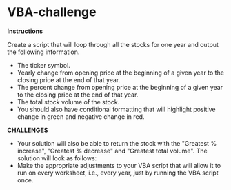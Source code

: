 # VBA-challenge
**Instructions**

Create a script that will loop through all the stocks for one year and output the following information.

- The ticker symbol.
- Yearly change from opening price at the beginning of a given year to the closing price at the end of that year.
- The percent change from opening price at the beginning of a given year to the closing price at the end of that year.
- The total stock volume of the stock.
- You should also have conditional formatting that will highlight positive change in green and negative change in red.

**CHALLENGES**

- Your solution will also be able to return the stock with the "Greatest % increase", "Greatest % decrease" and "Greatest total volume". The solution will look as follows:
- Make the appropriate adjustments to your VBA script that will allow it to run on every worksheet, i.e., every year, just by running the VBA script once.


